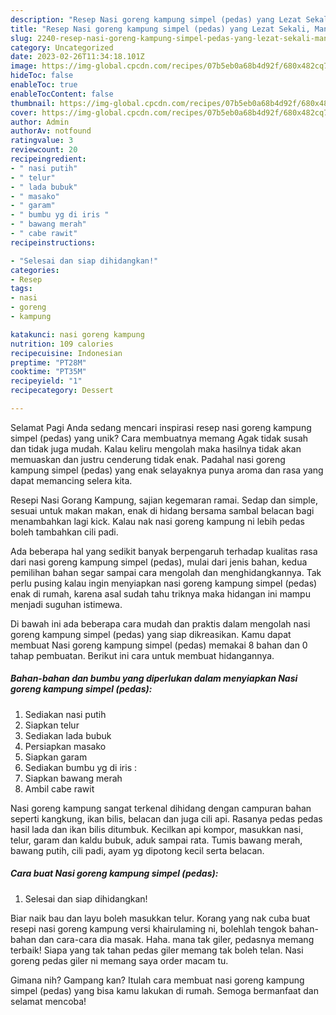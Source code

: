 ```yaml
---
description: "Resep Nasi goreng kampung simpel (pedas) yang Lezat Sekali, Mantap"
title: "Resep Nasi goreng kampung simpel (pedas) yang Lezat Sekali, Mantap"
slug: 2240-resep-nasi-goreng-kampung-simpel-pedas-yang-lezat-sekali-mantap
category: Uncategorized
date: 2023-02-26T11:34:18.101Z
image: https://img-global.cpcdn.com/recipes/07b5eb0a68b4d92f/680x482cq70/nasi-goreng-kampung-simpel-pedas-foto-resep-utama.jpg
hideToc: false
enableToc: true
enableTocContent: false
thumbnail: https://img-global.cpcdn.com/recipes/07b5eb0a68b4d92f/680x482cq70/nasi-goreng-kampung-simpel-pedas-foto-resep-utama.jpg
cover: https://img-global.cpcdn.com/recipes/07b5eb0a68b4d92f/680x482cq70/nasi-goreng-kampung-simpel-pedas-foto-resep-utama.jpg
author: Admin
authorAv: notfound
ratingvalue: 3
reviewcount: 20
recipeingredient:
- " nasi putih"
- " telur"
- " lada bubuk"
- " masako"
- " garam"
- " bumbu yg di iris "
- " bawang merah"
- " cabe rawit"
recipeinstructions:

- "Selesai dan siap dihidangkan!"
categories:
- Resep
tags:
- nasi
- goreng
- kampung

katakunci: nasi goreng kampung 
nutrition: 109 calories
recipecuisine: Indonesian
preptime: "PT28M"
cooktime: "PT35M"
recipeyield: "1"
recipecategory: Dessert

---
```



Selamat Pagi Anda sedang mencari inspirasi resep nasi goreng kampung simpel (pedas) yang unik? Cara membuatnya memang Agak tidak susah dan tidak juga mudah. Kalau keliru mengolah maka hasilnya tidak akan memuaskan dan justru cenderung tidak enak. Padahal nasi goreng kampung simpel (pedas) yang enak selayaknya punya aroma dan rasa yang dapat memancing selera kita.


Resepi Nasi Gorang Kampung, sajian kegemaran ramai. Sedap dan simple, sesuai untuk makan makan, enak di hidang bersama sambal belacan bagi menambahkan lagi kick. Kalau nak nasi goreng kampung ni lebih pedas boleh tambahkan cili padi.

Ada beberapa hal yang sedikit banyak berpengaruh terhadap kualitas rasa dari nasi goreng kampung simpel (pedas), mulai dari jenis bahan, kedua pemilihan bahan segar sampai cara mengolah dan menghidangkannya. Tak perlu pusing kalau ingin menyiapkan nasi goreng kampung simpel (pedas) enak di rumah, karena asal sudah tahu triknya maka hidangan ini mampu menjadi suguhan istimewa.


Di bawah ini ada beberapa cara mudah dan praktis dalam mengolah nasi goreng kampung simpel (pedas) yang siap dikreasikan. Kamu dapat membuat Nasi goreng kampung simpel (pedas) memakai 8 bahan dan 0 tahap pembuatan. Berikut ini cara untuk membuat hidangannya.

<!--inarticleads1-->

##### Bahan-bahan dan bumbu yang diperlukan dalam menyiapkan Nasi goreng kampung simpel (pedas):

1. Sediakan  nasi putih
1. Siapkan  telur
1. Sediakan  lada bubuk
1. Persiapkan  masako
1. Siapkan  garam
1. Sediakan  bumbu yg di iris :
1. Siapkan  bawang merah
1. Ambil  cabe rawit


Nasi goreng kampung sangat terkenal dihidang dengan campuran bahan seperti kangkung, ikan bilis, belacan dan juga cili api. Rasanya pedas pedas hasil lada dan ikan bilis ditumbuk. Kecilkan api kompor, masukkan nasi, telur, garam dan kaldu bubuk, aduk sampai rata. Tumis bawang merah, bawang putih, cili padi, ayam yg dipotong kecil serta belacan. 

<!--inarticleads2-->

##### Cara buat Nasi goreng kampung simpel (pedas):


1. Selesai dan siap dihidangkan!

Biar naik bau dan layu boleh masukkan telur. Korang yang nak cuba buat resepi nasi goreng kampung versi khairulaming ni, bolehlah tengok bahan-bahan dan cara-cara dia masak. Haha. mana tak giler, pedasnya memang terbaik! Siapa yang tak tahan pedas giler memang tak boleh telan. Nasi goreng pedas giler ni memang saya order macam tu. 

Gimana nih? Gampang kan? Itulah cara membuat nasi goreng kampung simpel (pedas) yang bisa kamu lakukan di rumah. Semoga bermanfaat dan selamat mencoba!
